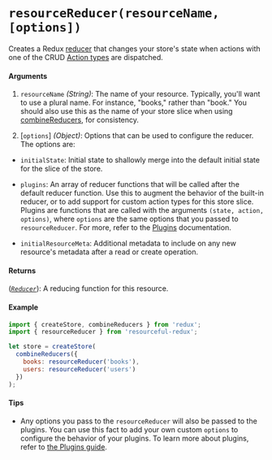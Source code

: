 # `resourceReducer(resourceName, [options])`

Creates a Redux [reducer](http://redux.js.org/docs/basics/Reducers.html) that
changes your store's state when actions with one of the CRUD
[Action types](action-types.md) are dispatched.

#### Arguments

1. `resourceName` *(String)*: The name of your resource. Typically, you'll want
  to use a plural name. For instance, "books," rather than "book." You should
  also use this as the name of your store slice when using
  [combineReducers](http://redux.js.org/docs/api/combineReducers.html), for
  consistency.

2. [`options`] *(Object)*: Options that can be used to configure the reducer.
  The options are:
  - `initialState`: Initial state to shallowly merge into the default initial
    state for the slice of the store.

  - `plugins`: An array of reducer functions that will be called after the
    default reducer function. Use this to augment the behavior of the built-in
    reducer, or to add support for custom action types for this store slice.
    Plugins are functions that are called with the arguments
    `(state, action, options)`, where `options` are the same options that you
    passed to `resourceReducer`. For more, refer to the
    [Plugins](/docs/guides/plugins.md) documentation.

  - `initialResourceMeta`: Additional metadata to include on any new resource's
    metadata after a read or create operation.

#### Returns

([*`Reducer`*](http://redux.js.org/docs/basics/Reducers.html)): A reducing
function for this resource.

#### Example

```js
import { createStore, combineReducers } from 'redux';
import { resourceReducer } from 'resourceful-redux';

let store = createStore(
  combineReducers({
    books: resourceReducer('books'),
    users: resourceReducer('users')
  })
);
```

#### Tips

- Any options you pass to the `resourceReducer` will also be passed to the
  plugins. You can use this fact to add your own custom `options` to
  configure the behavior of your plugins. To learn more about plugins, refer
  to [the Plugins guide](/docs/guides/plugins.md).
